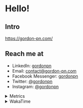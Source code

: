 # Hello!

## Intro

<https://gordon-pn.com/>

## Reach me at

- LinkedIn: [gordonpn](https://www.linkedin.com/in/gordonpn/)
- Email: [contact@gordon-pn.com](mailto:contact@gordon-pn.com)
- Facebook Messenger: [gordonpn](https://www.messenger.com/t/Gordonpn)
- Twitter: [@gordonpn](https://twitter.com/Gordonpn)
- Instagram: [@gordonpn](https://www.instagram.com/gordonpn/)

<details>
  <summary>Metrics</summary>

  <img align="center" src="https://github.com/gordonpn/gordonpn/blob/master/github-metrics.svg" alt="GitHub Metrics">

</details>

<details>
  <summary>WakaTime</summary>

  <!--START_SECTION:waka-->
📊 **This Week I Spent My Time On** 

```text
💬 Programming Languages: 
Other                    39 hrs              ████████████████████████░   97.14 % 
Java                     22 mins             ░░░░░░░░░░░░░░░░░░░░░░░░░   00.92 % 
JavaScript               12 mins             ░░░░░░░░░░░░░░░░░░░░░░░░░   00.51 % 
Ruby                     12 mins             ░░░░░░░░░░░░░░░░░░░░░░░░░   00.50 % 
TypeScript               4 mins              ░░░░░░░░░░░░░░░░░░░░░░░░░   00.21 % 

🔥 Editors: 
Chrome                   22 hrs 39 mins      ██████████████░░░░░░░░░░░   56.44 % 
Messages                 6 hrs 8 mins        ████░░░░░░░░░░░░░░░░░░░░░   15.30 % 
Firefox                  4 hrs 35 mins       ███░░░░░░░░░░░░░░░░░░░░░░   11.45 % 
Slack                    2 hrs 32 mins       ██░░░░░░░░░░░░░░░░░░░░░░░   06.32 % 
iTerm2                   1 hr 2 mins         █░░░░░░░░░░░░░░░░░░░░░░░░   02.58 % 
```


 Last Updated on 19/09/2025 10:26:13 UTC
<!--END_SECTION:waka-->
</details>
